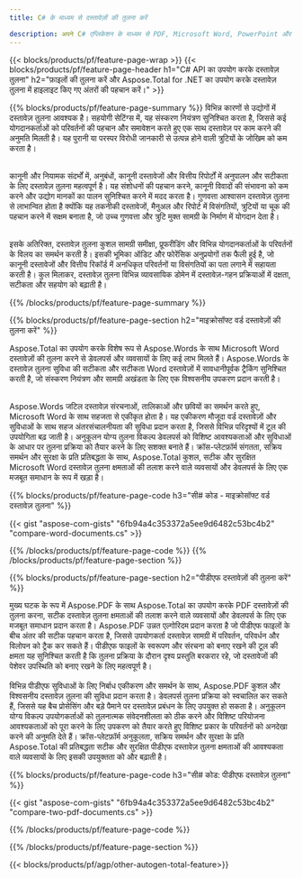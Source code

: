 ```yaml
---
title: C# के माध्यम से दस्तावेज़ों की तुलना करें 

description: अपने C# एप्लिकेशन के माध्यम से PDF, Microsoft Word, PowerPoint और Excel फ़ाइलों की तुलना करें। हाइलाइट किए गए तुलना परिणाम प्राप्त करें।
---
```


{{< blocks/products/pf/feature-page-wrap >}}
{{< blocks/products/pf/feature-page-header h1="C# API का उपयोग करके दस्तावेज़ तुलना" h2="फ़ाइलों की तुलना करें और Aspose.Total for .NET का उपयोग करके दस्तावेज़ तुलना में हाइलाइट किए गए अंतरों की पहचान करें।" >}}

{{% blocks/products/pf/feature-page-summary %}}
विभिन्न कारणों से उद्योगों में दस्तावेज़ तुलना आवश्यक है। सहयोगी सेटिंग्स में, यह संस्करण नियंत्रण सुनिश्चित करता है, जिससे कई योगदानकर्ताओं को परिवर्तनों की पहचान और समावेशन करते हुए एक साथ दस्तावेज़ पर काम करने की अनुमति मिलती है। यह पुरानी या परस्पर विरोधी जानकारी से उत्पन्न होने वाली त्रुटियों के जोखिम को कम करता है।<br /><br />

कानूनी और नियामक संदर्भों में, अनुबंधों, कानूनी दस्तावेजों और वित्तीय रिपोर्टों में अनुपालन और सटीकता के लिए दस्तावेज़ तुलना महत्वपूर्ण है। यह संशोधनों की पहचान करने, कानूनी विवादों की संभावना को कम करने और उद्योग मानकों का पालन सुनिश्चित करने में मदद करता है। गुणवत्ता आश्वासन दस्तावेज़ तुलना से लाभान्वित होता है क्योंकि यह तकनीकी दस्तावेजों, मैनुअल और रिपोर्ट में विसंगतियों, त्रुटियों या चूक की पहचान करने में सक्षम बनाता है, जो उच्च गुणवत्ता और त्रुटि मुक्त सामग्री के निर्माण में योगदान देता है।<br /><br />

इसके अतिरिक्त, दस्तावेज़ तुलना कुशल सामग्री समीक्षा, प्रूफरीडिंग और विभिन्न योगदानकर्ताओं के परिवर्तनों के विलय का समर्थन करती है। इसकी भूमिका ऑडिट और फोरेंसिक अनुप्रयोगों तक फैली हुई है, जो कानूनी दस्तावेजों और वित्तीय रिकॉर्ड में अनधिकृत परिवर्तनों या विसंगतियों का पता लगाने में सहायता करती है। कुल मिलाकर, दस्तावेज़ तुलना विभिन्न व्यावसायिक डोमेन में दस्तावेज़-गहन प्रक्रियाओं में दक्षता, सटीकता और सहयोग को बढ़ाती है।

{{% /blocks/products/pf/feature-page-summary  %}}

{{% blocks/products/pf/feature-page-section  h2="माइक्रोसॉफ्ट वर्ड दस्तावेज़ों की तुलना करें" %}}

Aspose.Total का उपयोग करके विशेष रूप से Aspose.Words के साथ Microsoft Word दस्तावेज़ों की तुलना करने से डेवलपर्स और व्यवसायों के लिए कई लाभ मिलते हैं। Aspose.Words के दस्तावेज़ तुलना सुविधा की सटीकता और सटीकता Word दस्तावेज़ों में सावधानीपूर्वक ट्रैकिंग सुनिश्चित करती है, जो संस्करण नियंत्रण और सामग्री अखंडता के लिए एक विश्वसनीय उपकरण प्रदान करती है।<br /><br />

Aspose.Words जटिल दस्तावेज़ संरचनाओं, तालिकाओं और छवियों का समर्थन करते हुए, Microsoft Word के साथ सहजता से एकीकृत होता है। यह एकीकरण मौजूदा वर्ड दस्तावेज़ों और सुविधाओं के साथ सहज अंतरसंचालनीयता की सुविधा प्रदान करता है, जिससे विभिन्न परिदृश्यों में टूल की उपयोगिता बढ़ जाती है। अनुकूलन योग्य तुलना विकल्प डेवलपर्स को विशिष्ट आवश्यकताओं और सुविधाओं के आधार पर तुलना प्रक्रिया को तैयार करने के लिए सशक्त बनाते हैं। क्रॉस-प्लेटफ़ॉर्म संगतता, सक्रिय समर्थन और सुरक्षा के प्रति प्रतिबद्धता के साथ, Aspose.Total कुशल, सटीक और सुरक्षित Microsoft Word दस्तावेज़ तुलना क्षमताओं की तलाश करने वाले व्यवसायों और डेवलपर्स के लिए एक मजबूत समाधान के रूप में खड़ा है।

{{% blocks/products/pf/feature-page-code h3="सी# कोड - माइक्रोसॉफ्ट वर्ड दस्तावेज़ तुलना" %}}

{{< gist "aspose-com-gists" "6fb94a4c353372a5ee9d6482c53bc4b2" "compare-word-documents.cs" >}}

{{% /blocks/products/pf/feature-page-code  %}}
{{% /blocks/products/pf/feature-page-section %}}

{{% blocks/products/pf/feature-page-section  h2="पीडीएफ दस्तावेज़ों की तुलना करें" %}}

मुख्य घटक के रूप में Aspose.PDF के साथ Aspose.Total का उपयोग करके PDF दस्तावेज़ों की तुलना करना, सटीक दस्तावेज़ तुलना क्षमताओं की तलाश करने वाले व्यवसायों और डेवलपर्स के लिए एक मजबूत समाधान प्रदान करता है। Aspose.PDF उन्नत एल्गोरिदम प्रदान करता है जो पीडीएफ फाइलों के बीच अंतर की सटीक पहचान करता है, जिससे उपयोगकर्ता दस्तावेज़ सामग्री में परिवर्तन, परिवर्धन और विलोपन को ट्रैक कर सकते हैं। पीडीएफ फाइलों के स्वरूपण और संरचना को बनाए रखने की टूल की क्षमता यह सुनिश्चित करती है कि तुलना प्रक्रिया के दौरान दृश्य प्रस्तुति बरकरार रहे, जो दस्तावेजों की पेशेवर उपस्थिति को बनाए रखने के लिए महत्वपूर्ण है।<br /><br />
विभिन्न पीडीएफ सुविधाओं के लिए निर्बाध एकीकरण और समर्थन के साथ, Aspose.PDF कुशल और विश्वसनीय दस्तावेज़ तुलना की सुविधा प्रदान करता है। डेवलपर्स तुलना प्रक्रिया को स्वचालित कर सकते हैं, जिससे यह बैच प्रोसेसिंग और बड़े पैमाने पर दस्तावेज़ प्रबंधन के लिए उपयुक्त हो सकता है। अनुकूलन योग्य विकल्प उपयोगकर्ताओं को तुलनात्मक संवेदनशीलता को ठीक करने और विशिष्ट परियोजना आवश्यकताओं को पूरा करने के लिए उपकरण को तैयार करते हुए विशिष्ट प्रकार के परिवर्तनों को अनदेखा करने की अनुमति देते हैं। क्रॉस-प्लेटफ़ॉर्म अनुकूलता, सक्रिय समर्थन और सुरक्षा के प्रति Aspose.Total की प्रतिबद्धता सटीक और सुरक्षित पीडीएफ दस्तावेज़ तुलना क्षमताओं की आवश्यकता वाले व्यवसायों के लिए इसकी उपयुक्तता को और बढ़ाती है।

{{% blocks/products/pf/feature-page-code h3="सी# कोड: पीडीएफ दस्तावेज़ तुलना" %}}

{{< gist "aspose-com-gists" "6fb94a4c353372a5ee9d6482c53bc4b2" "compare-two-pdf-documents.cs" >}}

{{% /blocks/products/pf/feature-page-code  %}}

{{% /blocks/products/pf/feature-page-section %}}

{{< blocks/products/pf/agp/other-autogen-total-feature>}}